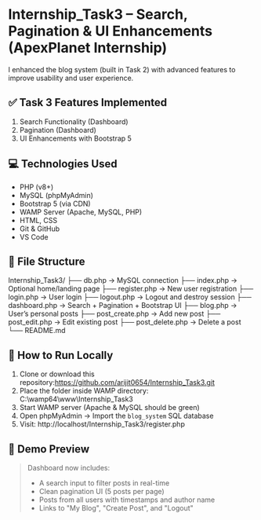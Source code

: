 # Internship_Task3 – Search, Pagination & UI Enhancements (ApexPlanet Internship)
I enhanced the blog system (built in Task 2) with advanced features to improve usability and user experience.

## ✅ Task 3 Features Implemented
1. Search Functionality (Dashboard)
2. Pagination (Dashboard)
3. UI Enhancements with Bootstrap 5

## 💻 Technologies Used
- PHP (v8+)
- MySQL (phpMyAdmin)
- Bootstrap 5 (via CDN)
- WAMP Server (Apache, MySQL, PHP)
- HTML, CSS
- Git & GitHub
- VS Code

## 📂 File Structure

Internship_Task3/
├── db.php → MySQL connection
├── index.php → Optional home/landing page
├── register.php → New user registration
├── login.php → User login
├── logout.php → Logout and destroy session
├── dashboard.php → Search + Pagination + Bootstrap UI
├── blog.php → User’s personal posts
├── post_create.php → Add new post
├── post_edit.php → Edit existing post
├── post_delete.php → Delete a post
└── README.md

## 🚀 How to Run Locally
1. Clone or download this repository:https://github.com/arijit0654/Internship_Task3.git
2. Place the folder inside WAMP directory: C:\wamp64\www\Internship_Task3
3. Start WAMP server (Apache & MySQL should be green)
4. Open phpMyAdmin → Import the `blog_system` SQL database
5. Visit: http://localhost/Internship_Task3/register.php

## 🔗 Demo Preview
> Dashboard now includes:
> - A search input to filter posts in real-time  
> - Clean pagination UI (5 posts per page)  
> - Posts from all users with timestamps and author name  
> - Links to "My Blog", "Create Post", and "Logout"
